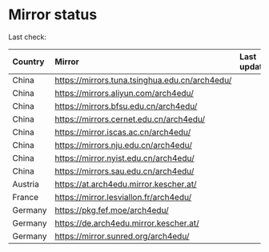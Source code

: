 <script src="./time.js"></script>
# Mirror status
Last check: <script type="text/javascript">localize(1738816011.2998857);</script>

|Country|Mirror|Last update|
|:------|:-----|:----------|
|China|https://mirrors.tuna.tsinghua.edu.cn/arch4edu/|<script type="text/javascript">localize(1738780839);</script>|
|China|https://mirrors.aliyun.com/arch4edu/|<script type="text/javascript">localize(1738780839);</script>|
|China|https://mirrors.bfsu.edu.cn/arch4edu/|<script type="text/javascript">localize(1738780839);</script>|
|China|https://mirrors.cernet.edu.cn/arch4edu/|<script type="text/javascript">localize(1738780839);</script>|
|China|https://mirror.iscas.ac.cn/arch4edu/|<script type="text/javascript">localize(1738737666);</script>|
|China|https://mirrors.nju.edu.cn/arch4edu/|<script type="text/javascript">localize(1738737666);</script>|
|China|https://mirror.nyist.edu.cn/arch4edu/|<script type="text/javascript">localize(1738780839);</script>|
|China|https://mirrors.sau.edu.cn/arch4edu/|<script type="text/javascript">localize(1731653531);</script>|
|Austria|https://at.arch4edu.mirror.kescher.at/|<script type="text/javascript">localize(1738780839);</script>|
|France|https://mirror.lesviallon.fr/arch4edu/|<script type="text/javascript">localize(1738780839);</script>|
|Germany|https://pkg.fef.moe/arch4edu/|<script type="text/javascript">localize(1738780839);</script>|
|Germany|https://de.arch4edu.mirror.kescher.at/|<script type="text/javascript">localize(1738780839);</script>|
|Germany|https://mirror.sunred.org/arch4edu/|<script type="text/javascript">localize(1738780839);</script>|

<script src="./tablefilter/tablefilter.js"></script>
<script src="./table.js"></script>